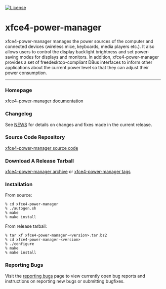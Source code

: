 [![License](https://img.shields.io/badge/License-GPL%20v2-blue.svg)](https://gitlab.xfce.org/xfce/xfce4-power-manager/COPYING)

# xfce4-power-manager

xfce4-power-manager manages the power sources of the computer and connected 
devices (wireless mice, keyboards, media players etc.). It also allows users 
to control the display backlight brightness and set power-saving modes for 
displays and monitors.
In addition, xfce4-power-manager provides a set of freedesktop-compliant DBus
interfaces to inform other applications about the current power level so that 
they can adjust their power consumption.

----

### Homepage

[xfce4-power-manager documentation](https://docs.xfce.org/xfce/xfce4-power-manager/start)

### Changelog

See [NEWS](https://gitlab.xfce.org/xfce/xfce4-power-manager/-/blob/master/NEWS) for details on changes and fixes made in the current release.

### Source Code Repository

[xfce4-power-manager source code](https://gitlab.xfce.org/xfce/xfce4-power-manager)

### Download A Release Tarball

[xfce4-power-manager archive](https://archive.xfce.org/src/xfce/xfce4-power-manager)
    or
[xfce4-power-manager tags](https://gitlab.xfce.org/xfce/xfce4-power-manager/-/tags)

### Installation

From source: 

    % cd xfce4-power-manager
    % ./autogen.sh
    % make
    % make install

From release tarball:

    % tar xf xfce4-power-manager-<version>.tar.bz2
    % cd xfce4-power-manager-<version>
    % ./configure
    % make
    % make install

### Reporting Bugs

Visit the [reporting bugs](https://docs.xfce.org/xfce/xfce4-power-manager/bugs) page to view currently open bug reports and instructions on reporting new bugs or submitting bugfixes.
